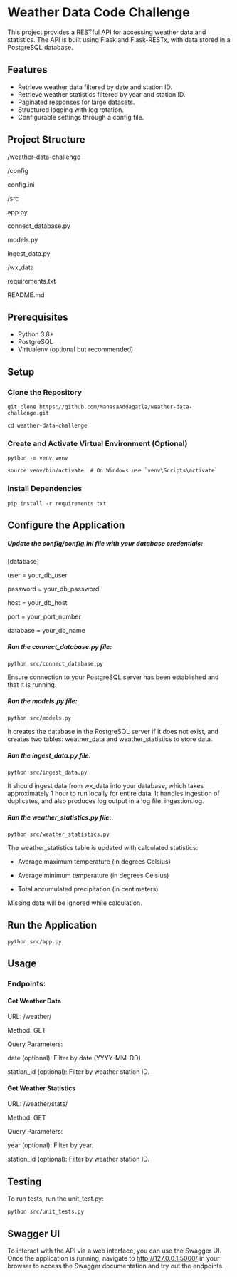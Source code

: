 # Weather Data Code Challenge

This project provides a RESTful API for accessing weather data and statistics. The API is built using Flask and Flask-RESTx, with data stored in a PostgreSQL database. 

## Features

- Retrieve weather data filtered by date and station ID.
- Retrieve weather statistics filtered by year and station ID.
- Paginated responses for large datasets.
- Structured logging with log rotation.
- Configurable settings through a config file.

## Project Structure

/weather-data-challenge

/config

config.ini

/src

app.py

connect_database.py

models.py

ingest_data.py

/wx_data

requirements.txt

README.md

## Prerequisites

- Python 3.8+
- PostgreSQL
- Virtualenv (optional but recommended)

## Setup

### Clone the Repository

	git clone https://github.com/ManasaAddagatla/weather-data-challenge.git

	cd weather-data-challenge


### Create and Activate Virtual Environment (Optional)

	python -m venv venv

	source venv/bin/activate  # On Windows use `venv\Scripts\activate`

### Install Dependencies

	pip install -r requirements.txt

## Configure the Application

##### Update the config/config.ini file with your database credentials:

[database]

user = your_db_user

password = your_db_password

host = your_db_host

port = your_port_number

database = your_db_name

##### Run the connect_database.py file:

	python src/connect_database.py


Ensure connection to your PostgreSQL server has been established and that it is running.

##### Run the models.py file:

	python src/models.py

It creates the database in the PostgreSQL server if it does not exist, and creates two tables: weather_data and weather_statistics to store data.

##### Run the ingest_data.py file:

	python src/ingest_data.py

It should ingest data from wx_data into your database, which takes approximately 1 hour to run locally for entire data. It handles ingestion of duplicates, and also produces log output in a log file: ingestion.log.

##### Run the weather_statistics.py file:

	python src/weather_statistics.py

The weather_statistics table is updated with calculated statistics: 

- Average maximum temperature (in degrees Celsius)

- Average minimum temperature (in degrees Celsius)

- Total accumulated precipitation (in centimeters)

Missing data will be ignored while calculation.


## Run the Application

	python src/app.py

## Usage

### Endpoints:

#### Get Weather Data

URL: /weather/

Method: GET

Query Parameters:

date (optional): Filter by date (YYYY-MM-DD).

station_id (optional): Filter by weather station ID.


#### Get Weather Statistics

URL: /weather/stats/

Method: GET

Query Parameters:

year (optional): Filter by year.

station_id (optional): Filter by weather station ID.

## Testing
To run tests, run the unit_test.py:

	python src/unit_tests.py

## Swagger UI
To interact with the API via a web interface, you can use the Swagger UI. Once the application is running, navigate to http://127.0.0.1:5000/ in your browser to access the Swagger documentation and try out the endpoints.
